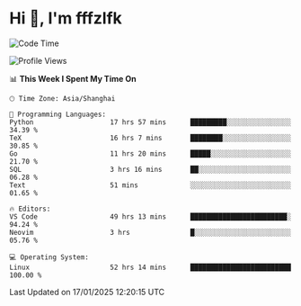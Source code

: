 # Hi 👋, I'm fffzlfk

<!--START_SECTION:waka-->
![Code Time](http://img.shields.io/badge/Code%20Time-1%2C162%20hrs%2030%20mins-blue)

![Profile Views](http://img.shields.io/badge/Profile%20Views-0-blue)

📊 **This Week I Spent My Time On** 

```text
🕑︎ Time Zone: Asia/Shanghai

💬 Programming Languages: 
Python                   17 hrs 57 mins      █████████░░░░░░░░░░░░░░░░   34.39 % 
TeX                      16 hrs 7 mins       ████████░░░░░░░░░░░░░░░░░   30.85 % 
Go                       11 hrs 20 mins      █████░░░░░░░░░░░░░░░░░░░░   21.70 % 
SQL                      3 hrs 16 mins       ██░░░░░░░░░░░░░░░░░░░░░░░   06.28 % 
Text                     51 mins             ░░░░░░░░░░░░░░░░░░░░░░░░░   01.65 % 

🔥 Editors: 
VS Code                  49 hrs 13 mins      ████████████████████████░   94.24 % 
Neovim                   3 hrs               █░░░░░░░░░░░░░░░░░░░░░░░░   05.76 % 

💻 Operating System: 
Linux                    52 hrs 14 mins      █████████████████████████   100.00 % 
```


 Last Updated on 17/01/2025 12:20:15 UTC
<!--END_SECTION:waka-->

